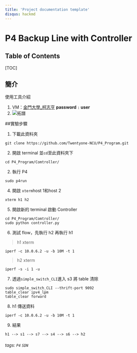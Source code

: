 ```yaml
---
title: 'Project documentation template'
disqus: hackmd
---
```


P4 Backup Line with Controller
===

## Table of Contents

[TOC]

## 簡介

使用工具介紹

1. VM：[金門大學_柯志亨](https://webhd.ncyu.edu.tw/share.cgi?ssid=0CY94tl)  **password﹕user**
2. ![拓譜](https://drive.google.com/file/d/1DSLmtNt9zbW81q4qUaNMthHawV36IWVR/view?usp=sharing)


##實驗步驟
1. 下載此資料夾
```shell
git clone https://github.com/Twentyone-NCU/P4_Program.git
```
2. 開啟 terminal 並`cd`至此資料夾下
```shell
cd P4_Program/Comtroller/
```
2. 執行 P4
```shell
sudo p4run
```
4. 開啟 `xterm`host 1和host 2
```shell
xterm h1 h2
```
5. 開啟新的 terminal 啟動 Controller
```shell
cd P4_Program/Comtroller/
sudo python controller.py
```
6. 測試 flow，先執行 h2 再執行 h1
>h1 xterm
```shell
iperf -c 10.0.6.2 -u -b 10M -t 1
```
>h2 xterm
```shell
iperf -s -i 1 -u
```
7. 透過`simple_switch_CLI`進入 s3 將 table 清除
```shell
sudo simple_switch_CLI --thrift-port 9092
table_clear ipv4_lpm
table_clear forward
```
8. h1 傳送資料
```shell
iperf -c 10.0.6.2 -u -b 10M -t 1
```

9. 結果


```graph LR 
h1 --> s1 --> s7 --> s4 --> s6 --> h2
```




###### tags: `P4` `SDN`